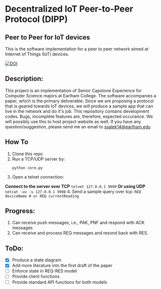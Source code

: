 # Decentralized IoT Peer-to-Peer Protocol (DIPP)

## Peer to Peer for IoT devices
This is the software implementation for a peer to peer network aimed at 
Internet of Things (IoT) devices.

[![DOI](https://zenodo.org/badge/DOI/10.5281/zenodo.1098483.svg)](https://doi.org/10.5281/zenodo.1098483)

## Description:
This project is an implementation of Senior Capstone Experience for Computer
Science majors at Earlham College. The software accompanies a paper, which
is the primary deliverable. Since we are proposing a protocol that is geared
towards IoT devices, we will produce a sample app that can live in the network
and do it's job. This repository contains development codes. Bugs, incomplete
features are, therefore, expected occurance. We will possibly use this to host
project website as well. If you have any question/suggestion, please send me an email to 
ssalek14@earlham.edu

## How To
1. Clone this repo
2. Run a TCP/UDP server by:
    ```
    python core.py
    ```
3. Open a telnet connection:
    
**Connect to the server over TCP**
    ```
    telnet 127.0.0.1 9999
    ```
**Or using UDP**
    ```
    netcat -uv -u 127.0.0.1 9998
    ```
4. Send a sample query over tcp:
    ```
    REQ deviceName
    # or
    REQ currentReading
    ```

## Progress:
1. Can receive push messages, i.e., PAK, PNF and respond with ACK messages
2. Can receive and process REQ messages and resond back with RES.

## ToDo:
- [x] Produce a state diagram
- [x] Add more literature into the first draft of the paper
- [ ] Enforce state in REQ-RES model
- [ ] Provide client functions
- [ ] Provide standard API functions for both models

